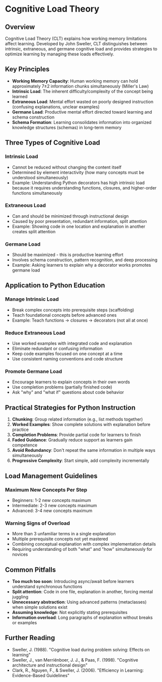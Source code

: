 # Cognitive Load Theory

## Overview

Cognitive Load Theory (CLT) explains how working memory limitations affect learning. Developed by John Sweller, CLT distinguishes between intrinsic, extraneous, and germane cognitive load and provides strategies to optimize learning by managing these loads effectively.

## Key Principles

- **Working Memory Capacity**: Human working memory can hold approximately 7±2 information chunks simultaneously (Miller's Law)
- **Intrinsic Load**: The inherent difficulty/complexity of the concept being learned
- **Extraneous Load**: Mental effort wasted on poorly designed instruction (confusing explanations, unclear examples)
- **Germane Load**: Productive mental effort directed toward learning and schema construction
- **Schema Formation**: Learning consolidates information into organized knowledge structures (schemas) in long-term memory

## Three Types of Cognitive Load

### Intrinsic Load
- Cannot be reduced without changing the content itself
- Determined by element interactivity (how many concepts must be understood simultaneously)
- Example: Understanding Python decorators has high intrinsic load because it requires understanding functions, closures, and higher-order functions simultaneously

### Extraneous Load
- Can and should be minimized through instructional design
- Caused by poor presentation, redundant information, split attention
- Example: Showing code in one location and explanation in another creates split attention

### Germane Load
- Should be maximized - this is productive learning effort
- Involves schema construction, pattern recognition, and deep processing
- Example: Asking learners to explain why a decorator works promotes germane load

## Application to Python Education

### Manage Intrinsic Load
- Break complex concepts into prerequisite steps (scaffolding)
- Teach foundational concepts before advanced ones
- Example: Teach functions → closures → decorators (not all at once)

### Reduce Extraneous Load
- Use worked examples with integrated code and explanation
- Eliminate redundant or confusing information
- Keep code examples focused on one concept at a time
- Use consistent naming conventions and code structure

### Promote Germane Load
- Encourage learners to explain concepts in their own words
- Use completion problems (partially finished code)
- Ask "why" and "what if" questions about code behavior

## Practical Strategies for Python Instruction

1. **Chunking**: Group related information (e.g., list methods together)
2. **Worked Examples**: Show complete solutions with explanation before practice
3. **Completion Problems**: Provide partial code for learners to finish
4. **Faded Guidance**: Gradually reduce support as learners gain competence
5. **Avoid Redundancy**: Don't repeat the same information in multiple ways simultaneously
6. **Progressive Complexity**: Start simple, add complexity incrementally

## Load Management Guidelines

### Maximum New Concepts Per Step
- Beginners: 1-2 new concepts maximum
- Intermediate: 2-3 new concepts maximum
- Advanced: 3-4 new concepts maximum

### Warning Signs of Overload
- More than 3 unfamiliar terms in a single explanation
- Multiple prerequisite concepts not yet mastered
- Combining conceptual explanation with complex implementation details
- Requiring understanding of both "what" and "how" simultaneously for novices

## Common Pitfalls

- **Too much too soon**: Introducing async/await before learners understand synchronous functions
- **Split attention**: Code in one file, explanation in another, forcing mental juggling
- **Unnecessary abstraction**: Using advanced patterns (metaclasses) when simple solutions exist
- **Assuming knowledge**: Not explicitly stating prerequisites
- **Information overload**: Long paragraphs of explanation without breaks or examples

## Further Reading

- Sweller, J. (1988). "Cognitive load during problem solving: Effects on learning"
- Sweller, J., van Merriënboer, J. J., & Paas, F. (1998). "Cognitive architecture and instructional design"
- Clark, R., Nguyen, F., & Sweller, J. (2006). "Efficiency in Learning: Evidence-Based Guidelines"
